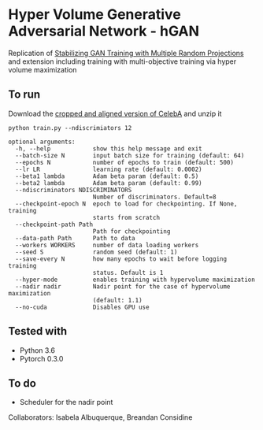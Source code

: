 # Hyper Volume Generative Adversarial Network - hGAN

Replication of [Stabilizing GAN Training with Multiple Random Projections](https://arxiv.org/abs/1705.07831) and extension including training with multi-objective training via hyper volume maximization

## To run

Download the [cropped and aligned version of CelebA](http://mmlab.ie.cuhk.edu.hk/projects/CelebA.html) and unzip it

```
python train.py --ndiscrimiators 12
```

```
optional arguments:
  -h, --help            show this help message and exit
  --batch-size N        input batch size for training (default: 64)
  --epochs N            number of epochs to train (default: 500)
  --lr LR               learning rate (default: 0.0002)
  --beta1 lambda        Adam beta param (default: 0.5)
  --beta2 lambda        Adam beta param (default: 0.99)
  --ndiscriminators NDISCRIMINATORS
                        Number of discriminators. Default=8
  --checkpoint-epoch N  epoch to load for checkpointing. If None, training
                        starts from scratch
  --checkpoint-path Path
                        Path for checkpointing
  --data-path Path      Path to data
  --workers WORKERS     number of data loading workers
  --seed S              random seed (default: 1)
  --save-every N        how many epochs to wait before logging training
                        status. Default is 1
  --hyper-mode          enables training with hypervolume maximization
  --nadir nadir         Nadir point for the case of hypervolume maximization
                        (default: 1.1)
  --no-cuda             Disables GPU use
```

## Tested with


- Python 3.6
- Pytorch 0.3.0

## To do

- Scheduler for the nadir point

Collaborators: Isabela Albuquerque, Breandan Considine
